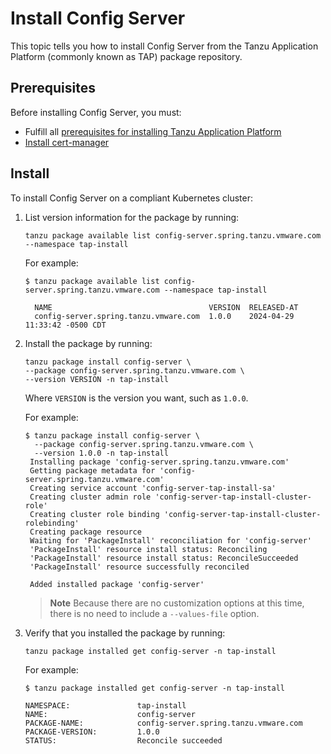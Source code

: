 # Install Config Server

This topic tells you how to install Config Server from the Tanzu Application Platform
(commonly known as TAP) package repository.

## <a id='prereqs'></a> Prerequisites

Before installing Config Server, you must:

- Fulfill all [prerequisites for installing Tanzu Application Platform](../prerequisites.hbs.md)
- [Install cert-manager](../cert-manager/install.hbs.md)

## <a id='install'></a> Install

To install Config Server on a compliant Kubernetes cluster:

1. List version information for the package by running:

   ```console
   tanzu package available list config-server.spring.tanzu.vmware.com --namespace tap-install
   ```

   For example:

   ```console
   $ tanzu package available list config-server.spring.tanzu.vmware.com --namespace tap-install

     NAME                                   VERSION  RELEASED-AT
     config-server.spring.tanzu.vmware.com  1.0.0    2024-04-29 11:33:42 -0500 CDT  
   ```

2. Install the package by running:

   ```console
   tanzu package install config-server \
   --package config-server.spring.tanzu.vmware.com \
   --version VERSION -n tap-install
   ```

   Where `VERSION` is the version you want, such as `1.0.0`.

   For example:

   ```console
   $ tanzu package install config-server \
     --package config-server.spring.tanzu.vmware.com \
     --version 1.0.0 -n tap-install
    Installing package 'config-server.spring.tanzu.vmware.com'
    Getting package metadata for 'config-server.spring.tanzu.vmware.com'
    Creating service account 'config-server-tap-install-sa'
    Creating cluster admin role 'config-server-tap-install-cluster-role'
    Creating cluster role binding 'config-server-tap-install-cluster-rolebinding'
    Creating package resource
    Waiting for 'PackageInstall' reconciliation for 'config-server'
    'PackageInstall' resource install status: Reconciling
    'PackageInstall' resource install status: ReconcileSucceeded
    'PackageInstall' resource successfully reconciled

    Added installed package 'config-server'
   ```

   > **Note** Because there are no customization options at this time, there is no need to include a
   > `--values-file` option.

3. Verify that you installed the package by running:

   ```console
   tanzu package installed get config-server -n tap-install
   ```

   For example:

   ```console
   $ tanzu package installed get config-server -n tap-install

   NAMESPACE:               tap-install
   NAME:                    config-server
   PACKAGE-NAME:            config-server.spring.tanzu.vmware.com
   PACKAGE-VERSION:         1.0.0
   STATUS:                  Reconcile succeeded
   ```
